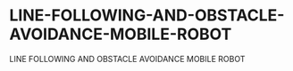 # LINE-FOLLOWING-AND-OBSTACLE-AVOIDANCE-MOBILE-ROBOT
LINE FOLLOWING AND OBSTACLE AVOIDANCE MOBILE ROBOT
